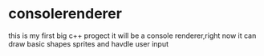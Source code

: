 # consolerenderer
this is my first big c++ progect it will be a console renderer,right now it can draw basic shapes sprites and havdle user input
